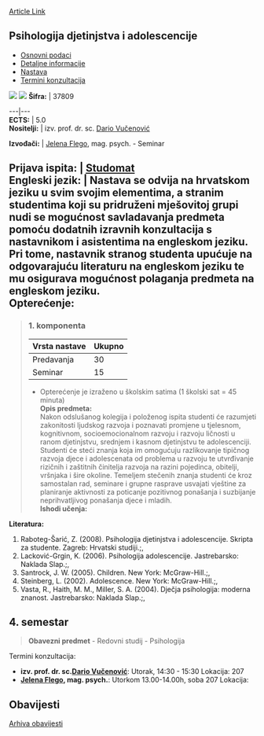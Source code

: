 [Article Link](https://www.fhs.hr/predmet/pda)

## Psihologija djetinjstva i adolescencije
  * [Osnovni podaci](https://www.fhs.hr/predmet/pda#v1id-523796_100455_1_0 "Osnovni podaci")
  * [Detaljne informacije](https://www.fhs.hr/predmet/pda#v1id-523796_100455_1_1 "Detaljne informacije")
  * [Nastava](https://www.fhs.hr/predmet/pda#v1id-523796_100455_1_2 "Nastava")
  * [Termini konzultacija](https://www.fhs.hr/predmet/pda#v1id-523796_100455_1_3 "Termini konzultacija")


[![](https://www.fhs.hr/img/flags/gif/hr.gif)](https://www.fhs.hr/predmet/pda) [![](https://www.fhs.hr/img/flags/gif/gb.gif)](https://www.fhs.hr/en/course/pocaa)
**Šifra:** |  37809  
  
---|---  
**ECTS:** |  5.0   
**Nositelji:** |  izv. prof. dr. sc. [Dario Vučenović](https://www.fhs.hr/djelatnik/dario.vucenovic)   
  
**Izvođači:** |  [Jelena Flego](https://www.fhs.hr/djelatnik/jelena.flego), mag. psych. - Seminar  
  
**Prijava ispita:** |  [Studomat](http://www.isvu.hr/studomat)  
**Engleski jezik:** |  Nastava se odvija na hrvatskom jeziku u svim svojim elementima, a stranim studentima koji su pridruženi mješovitoj grupi nudi se mogućnost savladavanja predmeta pomoću dodatnih izravnih konzultacija s nastavnikom i asistentima na engleskom jeziku. Pri tome, nastavnik stranog studenta upućuje na odgovarajuću literaturu na engleskom jeziku te mu osigurava mogućnost polaganja predmeta na engleskom jeziku.   
**Opterećenje:**  
---  
> ### 1. komponenta
> | Vrsta nastave | Ukupno  
> ---|---  
> Predavanja | 30  
> Seminar | 15  
> * Opterećenje je izraženo u školskim satima (1 školski sat = 45 minuta)   
**Opis predmeta:**  
> Nakon odslušanog kolegija i položenog ispita studenti će razumjeti zakonitosti ljudskog razvoja i poznavati promjene u tjelesnom, kognitivnom, socioemocionalnom razvoju i razvoju ličnosti u ranom djetinjstvu, srednjem i kasnom djetinjstvu te adolescenciji. Studenti će steći znanja koja im omogućuju razlikovanje tipičnog razvoja djece i adolescenata od problema u razvoju te utvrđivanje rizičnih i zaštitnih činitelja razvoja na razini pojedinca, obitelji, vršnjaka i šire okoline. Temeljem stečenih znanja studenti će kroz samostalan rad, seminare i grupne rasprave usvajati vještine za planiranje aktivnosti za poticanje pozitivnog ponašanja i suzbijanje neprihvatljivog ponašanja djece i mladih.  
**Ishodi učenja:**  

  
**Literatura:**  
  1. Raboteg-Šarić, Z. (2008). Psihologija djetinjstva i adolescencije. Skripta za studente. Zagreb: Hrvatski studiji.;, 
  2. Lacković-Grgin, K. (2006). Psihologija adolescencije. Jastrebarsko: Naklada Slap.;, 
  3. Santrock, J. W. (2005). Children. New York: McGraw-Hill.;, 
  4. Steinberg, L. (2002). Adolescence. New York: McGraw-Hill.;, 
  5. Vasta, R., Haith, M. M., Miller, S. A. (2004). Dječja psihologija: moderna znanost. Jastrebarsko: Naklada Slap.;, 

  
**4. semestar**  
---  
> **Obavezni predmet** - Redovni studij - Psihologija  
>   
Termini konzultacija: 
  * **izv. prof. dr. sc.[Dario Vučenović](https://www.fhs.hr/djelatnik/dario.vucenovic)**: 
Utorak, 14:30 - 15:30
Lokacija: 207 
  * **[Jelena Flego](https://www.fhs.hr/djelatnik/jelena.flego), mag. psych.**: 
Utorkom 13.00-14.00h, soba 207
Lokacija: 


## Obavijesti
[Arhiva obavijesti](https://www.fhs.hr/predmet/pda?@=20pl3#news_79064 "Arhiva obavijesti")
